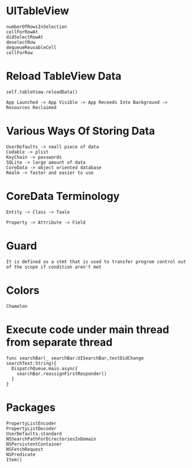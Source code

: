 # UITableView

```
numberOfRowsInSelection
cellForRowAt
didSelectRowAt
deselectRow
dequeueReusableCell
cellForRow
```

# Reload TableView Data
                  
```
self.tableView.reloadData()

App Launched -> App Visible -> App Receeds Into Background -> Resources Reclaimed
```

# Various Ways Of Storing Data

```
UserDefaults -> small piece of data
Codable -> plist
KeyChain -> passwords
SQLite -> large amount of data
CoreData -> object oriented database
Realm -> faster and easier to use
```

# CoreData Terminology
```
Entity -> Class -> Taale

Property -> Attribute -> Field
```

# Guard

```
It is defined as a stmt that is used to transfer progrom control out of the scope if condition aren't met
```

# Colors

```
Chamelon
```

# Execute code under main thread from separate thread

```
func searchBar(_ searchBar:UISearchBar,textDidChange searchText:String){
  DispatchQueue.main.async{
    searchBar.reassignFirstResponder()
  }
}
```

# Packages

```
PropertyListEncoder
PropertyListDecoder
UserDefaults.standard
NSSearchPathForDirectoriesInDomain
NSPersistentContainer
NSFetchRequest
NSPredicate
Item()
```
